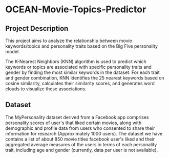 # OCEAN-Movie-Topics-Predictor

## Project Description
This project aims to analyze the relationship between movie keywords/topics and personality traits based on the Big Five personality model.   
   
The K-Nearest Neighbors (KNN) algorithm is used to predict which keywords or topics are associated with specific personality traits and gender by finding the most similar keywords in the dataset. For each trait and gender combination, KNN identifies the 25 nearest keywords based on cosine similarity, calculates their similarity scores, and generates word clouds to visualize these associations. 
   
## Dataset
The MyPersonality dataset derived from a Facebook app comprises personality scores of user's that liked certain movies, along with demographic and profile data from users who consented to share their information for research (Approximately 1000 users). The dataset we have contains a list of about 850 movie titles facebook user's liked and their aggregated average measures of the users in terms of each personality trait, including age and gender (currently, data per user is not available).
